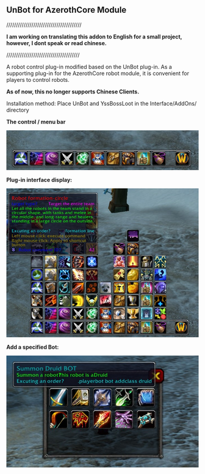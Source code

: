 ## UnBot for AzerothCore Module

///////////////////////////////////////

**I am working on translating this addon to English for a small project, however, I dont speak or read chinese.**

//////////////////////////////////////

A robot control plug-in modified based on the UnBot plug-in. As a supporting plug-in for the AzerothCore robot module, it is convenient for players to control robots.

**As of now, this no longer supports Chinese Clients.**

Installation method: Place UnBot and YssBossLoot in the Interface/AddOns/ directory

**The control / menu bar**

![](docs/bar.jpg)

**Plug-in interface display:**

![](docs/display.jpg)

**Add a specified Bot:**

![](docs/addclass.jpg)



